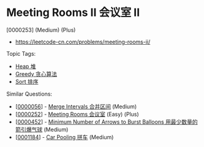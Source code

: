# Meeting Rooms II 会议室 II

[0000253] (Medium) (Plus)

- https://leetcode-cn.com/problems/meeting-rooms-ii/

Topic Tags:

- [Heap 堆](https://leetcode-cn.com/tag/heap/)
- [Greedy 贪心算法](https://leetcode-cn.com/tag/greedy/)
- [Sort 排序](https://leetcode-cn.com/tag/sort/)

Similar Questions:

- [[0000056](https://leetcode-cn.com/problems/merge-intervals/)] - [Merge Intervals 合并区间](./0000056.merge-intervals.md) (Medium)
- [[0000252](https://leetcode-cn.com/problems/meeting-rooms/)] - [Meeting Rooms 会议室](./0000252.meeting-rooms.md) (Easy) (Plus)
- [[0000452](https://leetcode-cn.com/problems/minimum-number-of-arrows-to-burst-balloons/)] - [Minimum Number of Arrows to Burst Balloons 用最少数量的箭引爆气球](./0000452.minimum-number-of-arrows-to-burst-balloons.md) (Medium)
- [[0001184](https://leetcode-cn.com/problems/car-pooling/)] - [Car Pooling 拼车](./0001184.car-pooling.md) (Medium)

